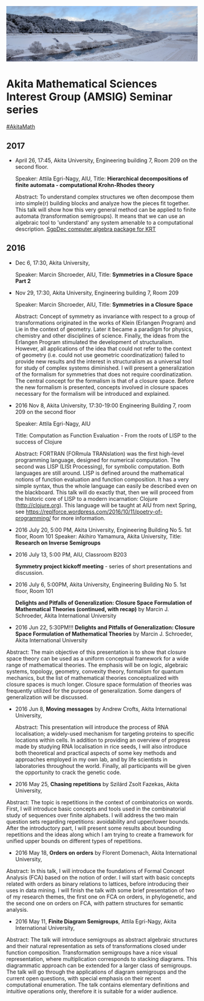 ![snowy river](2017SnowRiver.png)
# Akita Mathematical Sciences Interest Group (AMSIG) Seminar series

[#AkitaMath](https://twitter.com/hashtag/AkitaMath)

## 2017
* April 26, 17:45, Akita University,  Engineering building 7, Room 209 on the second floor.

  Speaker: Attila Egri-Nagy, AIU, Title: **Hierarchical decompositions of finite automata - computational Krohn-Rhodes theory**
  
  Abstract: To understand complex structures we often decompose them into simple(r) building blocks and analyze how the pieces fit together. This talk will show how this very general method can be applied to finite automata (transformation semigroups). It means that we can use an algebraic tool to 'understand' any system amenable to a computational description. [SgpDec computer algebra package for KRT](http://gap-packages.github.io/sgpdec/)
  
## 2016

* Dec 6, 17:30, Akita University,

  Speaker: Marcin Shcroeder, AIU, Title: **Symmetries in a Closure Space Part 2** 

* Nov 29, 17:30, Akita University, Engineering building 7, Room 209

  Speaker: Marcin Shcroeder, AIU, Title: **Symmetries in a Closure Space**

  Abstract: Concept of symmetry as invariance with respect to a group of transformations originated in the works of Klein (Erlangen Program) and Lie in the context of geometry. Later it became a paradigm for physics, chemistry and other disciplines of science. Finally, the ideas from the Erlangen Program stimulated the development of structuralism. However, all applications of the idea that could not refer to the context of geometry (i.e. could not use geometric coordinatization) failed to provide new results and the interest in structuralism as a universal tool for study of complex systems diminished. I will present a generalization of the formalism for symmetries that does not require coordinatization. The central concept for the formalism is that of a closure space. Before the new formalism is presented,  concepts involved in closure spaces necessary for the formalism will be introduced and explained. 

* 2016 Nov 8, Akita University, 17:30-19:00 Engineering Building 7, room 209 on the second floor

  Speaker: Attila Egri-Nagy, AIU

  Title: Computation as Function Evaluation - From the roots of LISP to the success of Clojure

  Abstract: FORTRAN (FORmula TRANslation) was the first high-level programming language, designed for numerical computation. The second was LISP (LISt Processing), for symbolic computation. Both languages are still around. LISP is defined around the mathematical notions of  function evaluation and function composition. It has a very simple syntax, thus the whole language can easily be described even on the blackboard. This talk will do exactly that, then we will proceed from the historic core of LISP to a modern incarnation: Clojure (http://clojure.org). This language will be taught at AIU from next Spring, see https://replforce.wordpress.com/2016/10/11/poetry-of-programming/ for more information.

* 2016 July 20, 5:00 PM, Akita University, Engineering Building No 5. 1st floor, Room 101
  Speaker: Akihiro Yamamura, Akita University, Title: **Research on Inverse Semigroups**

* 2016 July 13, 5:00 PM, AIU, Classroom B203

  **Symmetry project kickoff meeting** - series of short presentations and discussion.

* 2016 July 6, 5:00PM, Akita University, Engineering Building No 5. 1st floor, Room 101 
  
  **Delights and Pitfalls of Generalization: Closure Space Formulation of Mathematical Theories (continued, with recap)** by Marcin J. Schroeder, Akita International University

* 2016 Jun 22, 5:30PM!!! **Delights and Pitfalls of Generalization: Closure Space Formulation of Mathematical Theories** by Marcin J. Schroeder, Akita International University

 Abstract: The main objective of this presentation is to show that closure space theory can be used as a uniform conceptual framework for a wide range of mathematical theories. The emphasis will be on logic, algebraic systems, topology, geometry, convexity theory, formalism for quantum mechanics, but the list of mathematical theories conceptualized with closure spaces is much longer. Closure space formulation of theories was frequently utilized for the purpose of generalization. Some dangers of generalization will be discussed. 
* 2016 Jun 8, **Moving messages** by Andrew Crofts, Akita International University,

  Abstract: This presentation will introduce the process of RNA localisation; a widely-used mechanism for targeting proteins to specific locations within cells. In addition to providing an overview of progress made by studying RNA localisation in rice seeds, I will also introduce both theoretical and practical aspects of some key methods and approaches employed in my own lab, and by life scientists in laboratories throughout the world. Finally, all participants will be given the opportunity to crack the genetic code.

* 2016 May 25, **Chasing repetitions** by Szilárd Zsolt Fazekas, Akita University,
 
 Abstract: The topic is repetitions in the context of combinatorics on words. First, I will introduce basic concepts and tools used in the combinatorial study of sequences over finite alphabets. I will address the two main question sets regarding repetitions: avoidability and upper/lower bounds. After the introductory part, I will present some results about bounding repetitions and the ideas along which I am trying to create a framework for unified upper bounds on different types of repetitions.

* 2016 May 18, **Orders on orders** by Florent Domenach, Akita International University, 

 Abstract: In this talk, I will introduce the foundations of Formal Concept Analysis (FCA) based on the notion of order. I will start with basic concepts related with orders as binary relations to lattices, before introducing their uses in data mining. I will finish the talk with some brief presentation of two of my research themes, the first one on FCA on orders, in phylogenetic, and the second one on orders on FCA,  with pattern structures for semantic analysis. 

* 2016 May 11, **Finite Diagram Semigroups**, Attila Egri-Nagy, Akita International University, 

 Abstract: The talk will introduce semigroups as abstract algebraic structures and their natural representation as sets of transformations closed under function composition. Transformation semigroups have a nice visual representation, where multiplication corresponds to stacking diagrams. This diagrammatic approach can be extended for a larger class of semigroups. The talk will go through the applications of diagram semigroups and the current open questions, with special emphasis on their recent computational enumeration. The talk contains elementary definitions and intuitive operations only, therefore it is suitable for a wider audience. 
